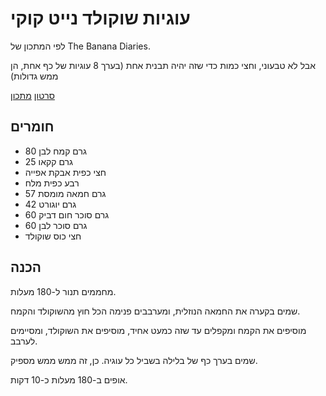 # עוגיות שוקולד נייט קוקי

לפי המתכון של The Banana Diaries.

אבל לא טבעוני, וחצי כמות כדי שזה יהיה תבנית אחת (בערך 8 עוגיות של כף אחת, הן ממש גדולות)

[סרטון](https://www.youtube.com/watch?v=YHFwyJr8z3A)
[מתכון](https://thebananadiaries.com/vegan-double-chocolate-chip-cookies/)

## חומרים

- 80 גרם קמח לבן
- 25 גרם קקאו
- חצי כפית אבקת אפייה
- רבע כפית מלח
- 57 גרם חמאה מומסת
- 42 גרם יוגורט
- 60 גרם סוכר חום דביק
- 60 גרם סוכר לבן
- חצי כוס שוקולד

## הכנה

מחממים תנור ל-180 מעלות.

שמים בקערה את החמאה הנוזלית, ומערבבים פנימה הכל חוץ מהשוקולד והקמח.

מוסיפים את הקמח ומקפלים עד שזה כמעט אחיד, מוסיפים את השוקולד, ומסיימים לערבב.

שמים בערך כף של בלילה בשביל כל עוגיה. כן, זה ממש ממש מספיק.

אופים ב-180 מעלות כ-10 דקות.